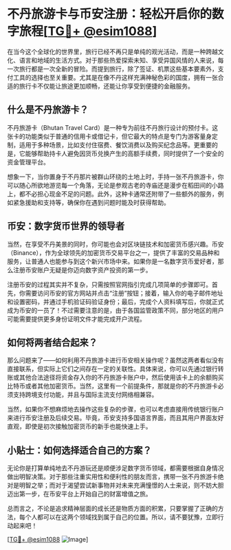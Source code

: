 # 不丹旅游卡与币安注册：轻松开启你的数字旅程[[TG💪+ @esim1088](https://t.me/s/esim1088)]

在当今这个全球化的世界里，旅行已经不再只是单纯的观光活动，而是一种跨越文化、语言和地域的生活方式。对于那些热爱探索未知、享受异国风情的人来说，每一次旅行都是一次全新的冒险。而提到旅行，除了签证、机票这些基本要素外，支付工具的选择也至关重要。尤其是在像不丹这样充满神秘色彩的国度，拥有一张合适的旅行卡不仅能让旅途更加顺畅，还能让你享受到便捷的金融服务。

## 什么是不丹旅游卡？

不丹旅游卡（Bhutan Travel Card）是一种专为前往不丹旅行设计的预付卡。这张卡的功能类似于普通的信用卡或借记卡，但它最大的特点是专门为游客量身定制，适用于多种场景，比如支付住宿费、餐饮消费以及购买纪念品等。更重要的是，它能够帮助持卡人避免因货币兑换产生的高额手续费，同时提供了一个安全的资金管理平台。

想象一下，当你置身于不丹那片被群山环绕的土地上时，手持一张不丹旅游卡，你可以随心所欲地游览每一个角落，无论是参观古老的寺庙还是漫步在稻田间的小路上，都不必担心现金不足的问题。此外，这种卡通常还附带了一些额外的服务，例如紧急援助和支持等，确保你在遇到问题时能及时获得帮助。

## 币安：数字货币世界的领导者

当然，在享受不丹美景的同时，你可能也会对区块链技术和加密货币感兴趣。币安（Binance），作为全球领先的加密货币交易平台之一，提供了丰富的交易品种和服务，让普通人也能参与到这个新兴市场中来。如果你是一名数字货币爱好者，那么注册币安账户无疑是你迈向数字资产投资的第一步。

注册币安的过程其实并不复杂，只需按照官网指引完成几项简单的步骤即可。首先，你需要访问币安的官方网站并点击“注册”按钮；接着，输入你的电子邮件地址和设置密码，并通过手机验证码验证身份；最后，完成个人资料填写后，你就正式成为币安的一员了！不过需要注意的是，由于各国监管政策不同，部分地区的用户可能需要提供更多身份证明文件才能完成开户流程。

## 如何将两者结合起来？

那么问题来了——如何利用不丹旅游卡进行币安相关操作呢？虽然这两者看似没有直接联系，但实际上它们之间存在一定的关联性。具体来说，你可以先通过银行转账或其他合法途径将资金存入你的不丹旅游卡账户中，然后使用该卡上的余额购买比特币或者其他加密货币。当然，这里有一个前提条件，那就是你的不丹旅游卡必须支持跨境支付功能，并且与国际主流支付网络相兼容。

当然，如果你不想麻烦地去操作这些复杂的步骤，也可以考虑直接用传统银行账户来进行币安注册及后续交易。毕竟，币安支持多国语言界面，而且其用户界面友好直观，即使是初次接触加密货币的新手也能快速上手。

## 小贴士：如何选择适合自己的方案？

无论你是打算单纯地去不丹游玩还是顺便涉足数字货币领域，都需要根据自身情况做出明智决策。对于那些注重实用性和便利性的朋友而言，携带一张不丹旅游卡绝对是明智之举；而对于渴望尝试新事物并对未来充满憧憬的人士来说，则不妨大胆迈出第一步，在币安平台上开始自己的财富增值之旅。

总而言之，不论是追求精神层面的成长还是物质方面的积累，只要掌握了正确的方法，每个人都可以在这两个领域找到属于自己的位置。所以，请不要犹豫，立即行动起来吧！

[[TG💪+ @esim1088](https://t.me/s/esim1088) ![Image](https://i.postimg.cc/4NQfJmqS/Snipaste-2025-05-13-00-14-12.png)]